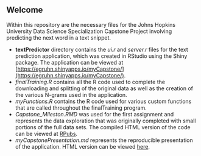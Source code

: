 ## Welcome

Within this repository are the necessary files for the Johns Hopkins University Data Science Specialization Capstone Project involving predicting the next word in a text snippet.

- **textPredictor** directory contains the *ui.r* and *server.r* files for the text prediction application, which was created in RStudio using the Shiny package. The application can be viewed at [https://egruhn.shinyapps.io/myCapstone/](https://egruhn.shinyapps.io/myCapstone/).
- *finalTraining.R* contains all the R code used to complete the downloading and splitting of the original data as well as the creation of the various N-grams used in the application.
- *myFunctions.R* contains the R code used for various custom functions that are called throughout the finalTraining program.
- *Capstone_Mileston.RMD* was used for the first assignment and represents the data exploration that was originally completed with small portions of the full data sets.  The compiled HTML version of the code can be viewed at [RPubs](http://rpubs.com/egruhn/Capstone_Milestone_Report).
- *myCapstonePresentation.md* represents the reproducible presentation of the application. HTML version can be viewed [here](http://rpubs.com/egruhn/######).

